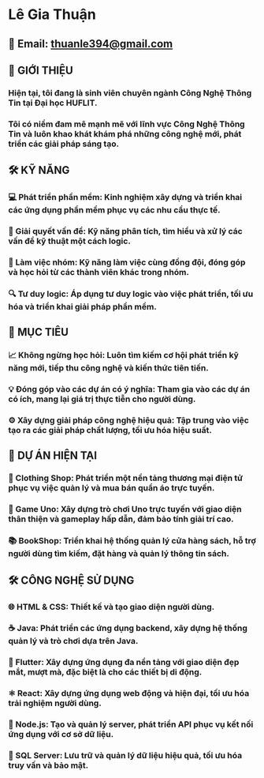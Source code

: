 # Lê Gia Thuận
## 📧 Email: thuanle394@gmail.com


## 👋 GIỚI THIỆU
### Hiện tại, tôi đang là sinh viên chuyên ngành Công Nghệ Thông Tin tại Đại học HUFLIT.
### Tôi có niềm đam mê mạnh mẽ với lĩnh vực Công Nghệ Thông Tin và luôn khao khát khám phá những công nghệ mới, phát triển các giải pháp sáng tạo.
## 🛠️ KỸ NĂNG
### 💻 Phát triển phần mềm: Kinh nghiệm xây dựng và triển khai các ứng dụng phần mềm phục vụ các nhu cầu thực tế.
### 🧠 Giải quyết vấn đề: Kỹ năng phân tích, tìm hiểu và xử lý các vấn đề kỹ thuật một cách logic.
### 🤝 Làm việc nhóm: Kỹ năng làm việc cùng đồng đội, đóng góp và học hỏi từ các thành viên khác trong nhóm.
### 🔍 Tư duy logic: Áp dụng tư duy logic vào việc phát triển, tối ưu hóa và triển khai giải pháp phần mềm.
## 🎯 MỤC TIÊU
### 📈 Không ngừng học hỏi: Luôn tìm kiếm cơ hội phát triển kỹ năng mới, tiếp thu công nghệ và kiến thức tiên tiến.
### 💡 Đóng góp vào các dự án có ý nghĩa: Tham gia vào các dự án có ích, mang lại giá trị thực tiễn cho người dùng.
### ⚙️ Xây dựng giải pháp công nghệ hiệu quả: Tập trung vào việc tạo ra các giải pháp chất lượng, tối ưu hóa hiệu suất.
## 📂 DỰ ÁN HIỆN TẠI
### 👕 Clothing Shop: Phát triển một nền tảng thương mại điện tử phục vụ việc quản lý và mua bán quần áo trực tuyến.
### 🎲 Game Uno: Xây dựng trò chơi Uno trực tuyến với giao diện thân thiện và gameplay hấp dẫn, đảm bảo tính giải trí cao.
### 📚 BookShop: Triển khai hệ thống quản lý cửa hàng sách, hỗ trợ người dùng tìm kiếm, đặt hàng và quản lý thông tin sách.

## 🛠️ CÔNG NGHỆ SỬ DỤNG
### 🌐 HTML & CSS: Thiết kế và tạo giao diện người dùng.
### ☕ Java: Phát triển các ứng dụng backend, xây dựng hệ thống quản lý và trò chơi dựa trên Java.
### 📱 Flutter: Xây dựng ứng dụng đa nền tảng với giao diện đẹp mắt, mượt mà, đặc biệt là cho các thiết bị di động.
### ⚛️ React: Xây dựng ứng dụng web động và hiện đại, tối ưu hóa trải nghiệm người dùng.
### 🔗 Node.js: Tạo và quản lý server, phát triển API phục vụ kết nối ứng dụng với cơ sở dữ liệu.
### 💾 SQL Server: Lưu trữ và quản lý dữ liệu hiệu quả, tối ưu hóa truy vấn và bảo mật.
